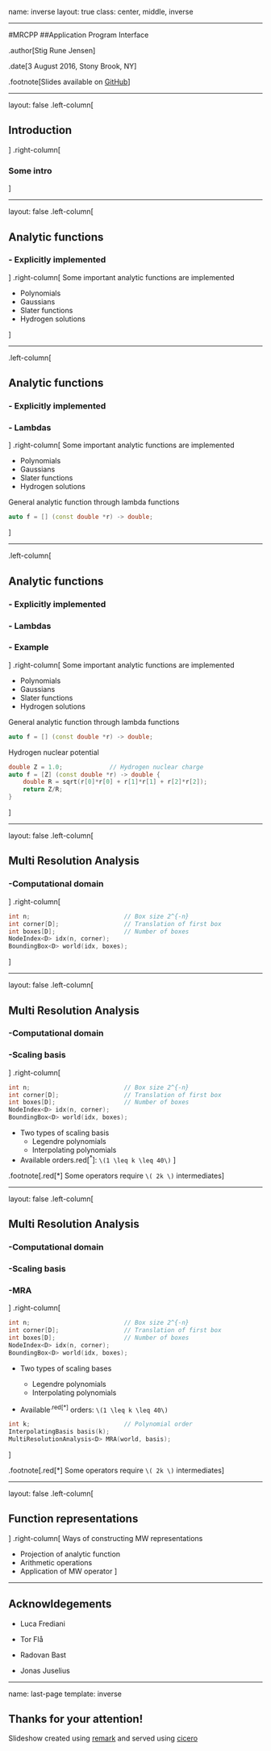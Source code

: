 name: inverse
layout: true
class: center, middle, inverse

---

#MRCPP
##Application Program Interface

.author[Stig Rune Jensen]

.date[3 August 2016, Stony Brook, NY]

.footnote[Slides available on [GitHub](https://github.com/stigrj/mrcpp-api-talk)]

---

layout: false
.left-column[
## Introduction
]
.right-column[
### Some intro
]

---

layout: false
.left-column[
## Analytic functions
### - Explicitly implemented
]
.right-column[
Some important analytic functions are implemented

- Polynomials
- Gaussians
- Slater functions
- Hydrogen solutions

]

---

.left-column[
## Analytic functions
### - Explicitly implemented
### - Lambdas
]
.right-column[
Some important analytic functions are implemented

- Polynomials
- Gaussians
- Slater functions
- Hydrogen solutions



General analytic function through lambda functions

```cpp
auto f = [] (const double *r) -> double;
```

]

---

.left-column[
## Analytic functions
### - Explicitly implemented
### - Lambdas
### - Example
]
.right-column[
Some important analytic functions are implemented

- Polynomials
- Gaussians
- Slater functions
- Hydrogen solutions



General analytic function through lambda functions

```cpp
auto f = [] (const double *r) -> double;
```



Hydrogen nuclear potential

```cpp
double Z = 1.0;             // Hydrogen nuclear charge
auto f = [Z] (const double *r) -> double {
    double R = sqrt(r[0]*r[0] + r[1]*r[1] + r[2]*r[2]);
    return Z/R;
}
```

]

---

layout: false
.left-column[
## Multi Resolution Analysis
### -Computational domain
]
.right-column[
```cpp
int n;                          // Box size 2^{-n}
int corner[D];                  // Translation of first box
int boxes[D];                   // Number of boxes
NodeIndex<D> idx(n, corner);
BoundingBox<D> world(idx, boxes);
```
]

---

layout: false
.left-column[
## Multi Resolution Analysis
### -Computational domain
### -Scaling basis
]
.right-column[
```cpp
int n;                          // Box size 2^{-n}
int corner[D];                  // Translation of first box
int boxes[D];                   // Number of boxes
NodeIndex<D> idx(n, corner);
BoundingBox<D> world(idx, boxes);
```

- Two types of scaling basis
  * Legendre polynomials
  * Interpolating polynomials
- Available orders.red[<sup>*</sup>]: `\(1 \leq k \leq 40\)`
]

.footnote[.red[*] Some operators require `\( 2k \)` intermediates]

---

layout: false
.left-column[
## Multi Resolution Analysis
### -Computational domain
### -Scaling basis
### -MRA
]
.right-column[
```cpp
int n;                          // Box size 2^{-n}
int corner[D];                  // Translation of first box
int boxes[D];                   // Number of boxes
NodeIndex<D> idx(n, corner);
BoundingBox<D> world(idx, boxes);
```

- Two types of scaling bases
  * Legendre polynomials
  * Interpolating polynomials

- Available<sup>.red[*]</sup> orders: `\(1 \leq k \leq 40\)`

```cpp
int k;                          // Polynomial order
InterpolatingBasis basis(k);
MultiResolutionAnalysis<D> MRA(world, basis);
```
]

.footnote[.red[*] Some operators require `\( 2k \)` intermediates]

---

layout: false
.left-column[
## Function representations
]
.right-column[
Ways of constructing MW representations
- Projection of analytic function
- Arithmetic operations
- Application of MW operator
]

---

## Acknowldegements

- Luca Frediani

- Tor Flå

- Radovan Bast

- Jonas Juselius

---

name: last-page
template: inverse

## Thanks for your attention!

Slideshow created using [remark] and served using [cicero]

[remark]: https://github.com/gnab/remark
[cicero]: https://github.com/bast/cicero
